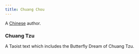 ```yaml
---
title: Chuang Chou
---
```


A [Chinese](../index.html) author.

### Chuang Tzu

A Taoist text which includes the Butterfly Dream of Chuang Tzu.

